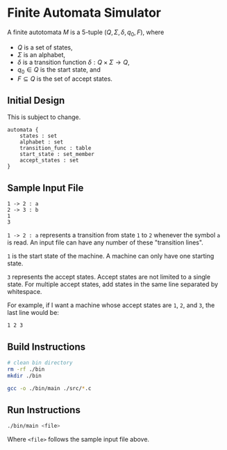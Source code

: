 # Finite Automata Simulator

A finite autotomata $M$ is a 5-tuple $(Q, \Sigma, \delta, q_0, F)$, where

- $Q$ is a set of states,
- $\Sigma$ is an alphabet,
- $\delta$ is a transition function $\delta : Q \times \Sigma \to Q$,
- $q_0 \in Q$ is the start state, and
- $F \subseteq Q$ is the set of accept states.

## Initial Design

This is subject to change.

```text
automata {
    states : set
    alphabet : set 
    transition_func : table
    start_state : set_member
    accept_states : set
}
```

## Sample Input File

```text
1 -> 2 : a
2 -> 3 : b
1
3
```

`1 -> 2 : a` represents a transition from state `1` to `2` whenever
the symbol `a` is read. An input file can have any number of these
"transition lines".

`1` is the start state of the machine. A machine can only have one
starting state.

`3` represents the accept states. Accept states are not limited
to a single state. For multiple accept states, add states in the
same line separated by whitespace.

For example, if I want a machine whose accept states are `1`, `2`,
and `3`, the last line would be:

```text
1 2 3
```

## Build Instructions

```sh
# clean bin directory
rm -rf ./bin
mkdir ./bin

gcc -o ./bin/main ./src/*.c
```

## Run Instructions

```sh
./bin/main <file>
```

Where `<file>` follows the sample input file above.
